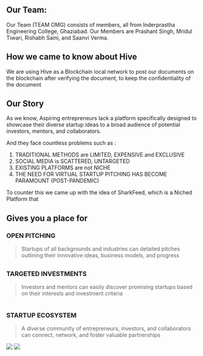 ## Our Team:
Our Team (TEAM OMG) consists of members, all from Inderprastha Engineering College, Ghaziabad. Our Members are Prashant Singh, Mridul Tiwari, Rishabh Saini, and Saanvi Verma.

## How we came to know about Hive
We are using Hive as a Blockchain local network to post our documents on the blockchain after verifying the document, to keep the confidentiality of the document

## Our Story
As we know, Aspiring entrepreneurs lack a platform specifically designed to showcase their diverse startup ideas to a broad audience of potential
investors, mentors, and collaborators.

And they face countless problems such as :
1. TRADITIONAL METHODS are LIMITED, EXPENSIVE and  EXCLUSIVE
2. SOCIAL MEDIA is SCATTERED, UNTARGETED
3. EXISTING PLATFORMS are not NICHE
4. THE NEED FOR VIRTUAL STARTUP PITCHING HAS BECOME PARAMOUNT (POST-PANDEMIC)

To counter this we came up with the idea of SharkFeed, which is a Niched Platform that
## Gives you a place for 
### OPEN PITCHING
   > Startups of all backgrounds and industries can  detailed pitches outlining their innovative ideas, business models, and progress
## 
### TARGETED INVESTMENTS 
> Investors and mentors can easily discover promising startups based on their interests and investment criteria
# 
### STARTUP ECOSYSTEM
>A diverse community of entrepreneurs, investors, and collaborators can
connect, network, and foster valuable partnerships

![](https://images.ecency.com/DQmWRLEbzSbZmxJXiZZR6KpBoCsjG8WTPN9GQh823CPn3Aq/image.png)
![](https://images.ecency.com/DQmVBRcwc5Vw71VYjQM3qPdh3deXQmcHVgKLvax81Z59SgQ/image.png)





